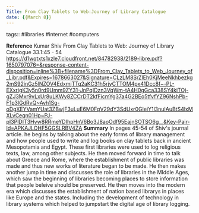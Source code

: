 ```yaml
---
Title: From Clay Tablets to Web:Journey of Library Catalogue
date: {{March 8}}
---
```


tags:: #libraries #internet #computers 

**Reference**
Kumar Shiv
From Clay Tablets to Web: Journey of Library Catalogue
33.1:45 - 54
https://d1wqtxts1xzle7.cloudfront.net/84782938/2189-libre.pdf?1650797076=&response-content-disposition=inline%3B+filename%3DFrom_Clay_Tablets_to_Web_Journey_of_Libr.pdf&Expires=1678663027&Signature=CLzLM8SrZlEh0KjMeeNkhbezkg2mS92inGz5lNZOV4EdxmjTTq2aKC31h5rjyCTTOM4px41Dcc8f~-PL-EXxrigK3y5n0rd9Umm9ZY31-JnPqIDzn3VqWm-tA4H0gGca338SY4kiTOj-gZJ3Mxr9vLxUr8uLKWy8ZCCrDT2kfFicmYg37a4G2BEo5tfvfYZ96NshPb-F1p3lGdRvQ~Avh1Sg-oDgXEYVamYUat3ZBwjF3uLuE6M0FqV29dY3SdUxr0GIeiY1l3nuIAuBtS4lxMXLvCeqn01Hp~PJ-pI3PlDIT3Hvw8RRmeYDIhpHnV6Bo3J8aoOdf95EajnSOTSO6g__&Key-Pair-Id=APKAJLOHF5GGSLRBV4ZA
**Summary**
In pages 45-54 of Shiv's journal article. he begins  by talking about the early forms of library management and how people used to write and log books on clay tablets back in ancient Mesopotamia and Egypt. These first libraries were used to log religious texts, law, among other subjects. He then moved forward in time to talk about Greece and Rome, where the establishment of public libraries was made and thus new works of literature began  to be made. He then makes another jump in time and discusses the role of libraries in the MIddle Ages, which saw the beginning of libraries becoming places to store information that people beleive should be preserved. He then moves into the modern era which discusses the establishment of nation based librarys in places like Europe and the states. Including the development of technology in library systems which helped to  jumpstart the digital age of library logging.

